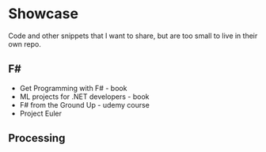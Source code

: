 # Showcase
Code and other snippets that I want to share, but are too small to live in their own repo.

## F#
* Get Programming with F# - book
* ML projects for .NET developers - book
* F# from the Ground Up - udemy course
* Project Euler

## Processing
